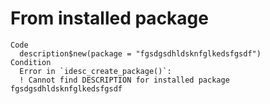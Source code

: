 # From installed package

    Code
      description$new(package = "fgsdgsdhldsknfglkedsfgsdf")
    Condition
      Error in `idesc_create_package()`:
      ! Cannot find DESCRIPTION for installed package fgsdgsdhldsknfglkedsfgsdf


